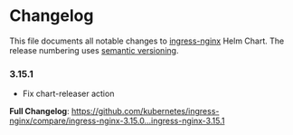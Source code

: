 <!-- SPDX-License-Identifier: Apache-2.0 -->

# Changelog

This file documents all notable changes to [ingress-nginx](https://github.com/kubernetes/ingress-nginx) Helm Chart. The release numbering uses [semantic versioning](http://semver.org).

### 3.15.1

* Fix chart-releaser action

**Full Changelog**: https://github.com/kubernetes/ingress-nginx/compare/ingress-nginx-3.15.0...ingress-nginx-3.15.1
